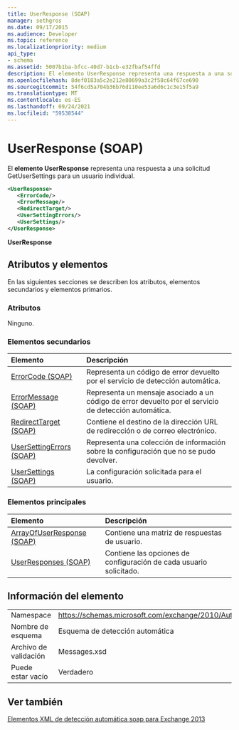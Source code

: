 ```yaml
---
title: UserResponse (SOAP)
manager: sethgros
ms.date: 09/17/2015
ms.audience: Developer
ms.topic: reference
ms.localizationpriority: medium
api_type:
- schema
ms.assetid: 5007b1ba-bfcc-40d7-b1cb-e32fbaf54ffd
description: El elemento UserResponse representa una respuesta a una solicitud GetUserSettings para un usuario individual.
ms.openlocfilehash: 8def0183a5c2e212e80699a3c2f58c64f67ce690
ms.sourcegitcommit: 54f6cd5a704b36b76d110ee53a6d6c1c3e15f5a9
ms.translationtype: MT
ms.contentlocale: es-ES
ms.lasthandoff: 09/24/2021
ms.locfileid: "59538544"
---
```

# <a name="userresponse-soap"></a>UserResponse (SOAP)

El **elemento UserResponse** representa una respuesta a una solicitud GetUserSettings para un usuario individual. 
  
```XML
<UserResponse>
   <ErrorCode/>
   <ErrorMessage/>
   <RedirectTarget/>
   <UserSettingErrors/>
   <UserSettings/>
</UserResponse>
```

 **UserResponse**
## <a name="attributes-and-elements"></a>Atributos y elementos

En las siguientes secciones se describen los atributos, elementos secundarios y elementos primarios.
  
### <a name="attributes"></a>Atributos

Ninguno.
  
### <a name="child-elements"></a>Elementos secundarios

|**Elemento**|**Descripción**|
|:-----|:-----|
|[ErrorCode (SOAP)](errorcode-soap.md) <br/> |Representa un código de error devuelto por el servicio de detección automática.  <br/> |
|[ErrorMessage (SOAP)](errormessage-soap.md) <br/> |Representa un mensaje asociado a un código de error devuelto por el servicio de detección automática.  <br/> |
|[RedirectTarget (SOAP)](redirecttarget-soap.md) <br/> |Contiene el destino de la dirección URL de redirección o de correo electrónico.  <br/> |
|[UserSettingErrors (SOAP)](usersettingerrors-soap.md) <br/> |Representa una colección de información sobre la configuración que no se pudo devolver.  <br/> |
|[UserSettings (SOAP)](usersettings-soap.md) <br/> |La configuración solicitada para el usuario.  <br/> |
   
### <a name="parent-elements"></a>Elementos principales

|**Elemento**|**Descripción**|
|:-----|:-----|
|[ArrayOfUserResponse (SOAP)](arrayofuserresponse-soap.md) <br/> |Contiene una matriz de respuestas de usuario.  <br/> |
|[UserResponses (SOAP)](userresponses-soap.md) <br/> |Contiene las opciones de configuración de cada usuario solicitado.  <br/> |
   
## <a name="element-information"></a>Información del elemento

|||
|:-----|:-----|
|Namespace  <br/> |https://schemas.microsoft.com/exchange/2010/Autodiscover  <br/> |
|Nombre de esquema  <br/> |Esquema de detección automática  <br/> |
|Archivo de validación  <br/> |Messages.xsd  <br/> |
|Puede estar vacío  <br/> |Verdadero  <br/> |
   
## <a name="see-also"></a>Ver también



[Elementos XML de detección automática soap para Exchange 2013](soap-autodiscover-xml-elements-for-exchange-2013.md)

